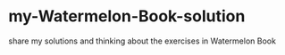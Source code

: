 # my-Watermelon-Book-solution
share my solutions and thinking about the exercises in Watermelon Book
